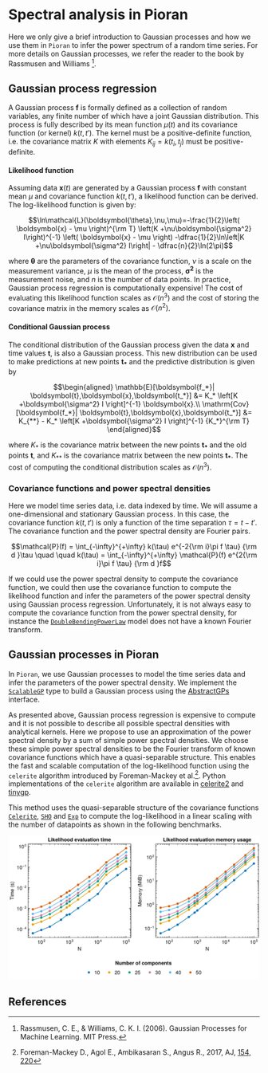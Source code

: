 # Spectral analysis in Pioran

Here we only give a brief introduction to Gaussian processes and how we use them in `Pioran` to infer the power spectrum of a random time series. For more details on Gaussian processes, we refer the reader to the book by Rassmusen and Williams [^1].

## Gaussian process regression

A Gaussian process $\boldsymbol{f}$ is formally defined as a collection of random variables, any finite number of which have a joint Gaussian distribution. This process is fully described by its mean function $\mu(t)$ and its covariance function (or kernel) $k(t,t')$. The kernel must be a positive-definite function, i.e. the covariance matrix $K$ with elements $K_{ij} = k(t_i, t_j)$ must be positive-definite. 

#### Likelihood function

Assuming data $\boldsymbol{x}(t)$ are generated by a Gaussian process $\boldsymbol{f}$ with constant mean $\mu$ and covariance function $k(t,t')$, a likelihood function can be derived. The log-likelihood function is given by:

```math
\ln\mathcal{L}(\boldsymbol{\theta},\nu,\mu)=-\frac{1}{2}\left( \boldsymbol{x} - \mu \right)^{\rm T} \left(K +\nu\boldsymbol{\sigma^2} I\right)^{-1} \left( \boldsymbol{x} - \mu \right) -\dfrac{1}{2}\ln\left|K +\nu\boldsymbol{\sigma^2} I\right| - \dfrac{n}{2}\ln(2\pi)
```

where $\boldsymbol{\theta}$ are the parameters of the covariance function, $\nu$ is a scale on the measurement variance, $\mu$ is the mean of the process, $\boldsymbol{\sigma^2}$ is the measurement noise, and $n$ is the number of data points. In practice, Gaussian process regression is computationally expensive! The cost of evaluating this likelihood function scales as $\mathcal{O}(n^3)$ and the cost of storing the covariance matrix in the memory scales as $\mathcal{O}(n^2)$.

#### Conditional Gaussian process

The conditional distribution of the Gaussian process given the data  $\boldsymbol{x}$ and time values $\boldsymbol{t}$, is also a Gaussian process. This new distribution can be used to make predictions at new points $\boldsymbol{t_*}$ and the predictive distribution is given by

```math
\begin{aligned}
\mathbb{E}[\boldsymbol{f_*}| \boldsymbol{t},\boldsymbol{x},\boldsymbol{t_*}] &= K_* \left[K +\boldsymbol{\sigma^2} I \right]^{-1} \boldsymbol{x}.\\
\mathrm{Cov}[\boldsymbol{f_*}| \boldsymbol{t},\boldsymbol{x},\boldsymbol{t_*}] &= K_{**} - K_* \left[K +\boldsymbol{\sigma^2} I \right]^{-1} {K_*}^{\rm T}
\end{aligned}
```

where $K_*$ is the covariance matrix between the new points $\boldsymbol{t_*}$ and the old points $\boldsymbol{t}$, and $K_{**}$ is the covariance matrix between the new points $\boldsymbol{t_*}$. The cost of computing the conditional distribution scales as $\mathcal{O}(n^3)$. 

### Covariance functions and power spectral densities

Here we model time series data, i.e. data indexed by time. We will assume a one-dimensional and stationary Gaussian process. In this case, the covariance function $k(t,t')$ is only a function of the time separation $\tau = t - t'$. The covariance function and the power spectral density are Fourier pairs. 

```math
\mathcal{P}(f) = \int_{-\infty}^{+\infty} k(\tau) e^{-2{\rm i}\pi f \tau} {\rm d }\tau \quad  \quad k(\tau) = \int_{-\infty}^{+\infty}  \mathcal{P}(f) e^{2{\rm i}\pi f \tau} {\rm d }f
```
If we could use the power spectral density to compute the covariance function, we could then use the covariance function to compute the likelihood function and infer the parameters of the power spectral density using Gaussian process regression.
Unfortunately, it is not always easy to compute the covariance function from the power spectral density, for instance the [`DoubleBendingPowerLaw`](@ref) model does not have a known Fourier transform. 

## Gaussian processes in Pioran

In `Pioran`, we use Gaussian processes to model the time series data and infer the parameters of the power spectral density. We implement the [`ScalableGP`](@ref) type to build a Gaussian process using the [AbstractGPs](https://github.com/JuliaGaussianProcesses/AbstractGPs.jl) interface. 

As presented above, Gaussian process regression is expensive to compute and it is not possible to describe all possible spectral densities with analytical kernels. Here we propose to use an approximation of the power spectral density by a sum of simple power spectral densities. We choose these simple power spectral densities to be the Fourier transform of known covariance functions which have a quasi-separable structure. This enables the fast and scalable computation of the log-likelihood function using the `celerite` algorithm introduced by Foreman-Mackey et al.[^2].
Python implementations of the `celerite` algorithm are available in [celerite2](https://celerite2.readthedocs.io/en/latest/) and [tinygp](https://tinygp.readthedocs.io/en/stable/).

This method uses the quasi-separable structure of the covariance functions [`Celerite`](@ref), [`SHO`](@ref) and [`Exp`](@ref) to compute the log-likelihood in a linear scaling with the number of datapoints as shown in the following benchmarks.

![benchmark_likelihood](./figures/Likelihood_benchmarks_bis.png)


## References


[^1]: Rassmusen, C. E., & Williams, C. K. I. (2006). Gaussian Processes for Machine Learning. MIT Press.
[^2]: Foreman-Mackey D., Agol E., Ambikasaran S., Angus R., 2017, AJ, [154, 220](https://ui.adsabs.harvard.edu/abs/2017AJ....154..220F/abstract)